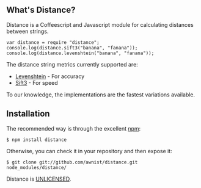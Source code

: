 ## What's Distance?

Distance is a Coffeescript and Javascript module for calculating distances between strings.

    var distance = require "distance";
    console.log(distance.sift3("banana", "fanana"));
    console.log(distance.levenshtein("banana", "fanana"));

The distance string metrics currently supported are:

* [Levenshtein](http://en.wikipedia.org/wiki/Levenshtein_distance) - For accuracy 
* [Sift3](http://siderite.blogspot.com/2007/04/super-fast-and-accurate-string-distance.html) - For speed 

To our knowledge, the implementations are the fastest variations available. 

## Installation

The recommended way is through the excellent [npm](http://www.npmjs.org/):

    $ npm install distance

Otherwise, you can check it in your repository and then expose it:

    $ git clone git://github.com/awnist/distance.git node_modules/distance/

Distance is [UNLICENSED](http://unlicense.org/).

